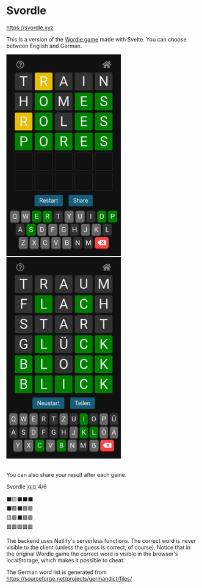 # Svordle

https://svordle.xyz

This is a version of the [Wordle game](https://www.powerlanguage.co.uk/wordle/) made with Svelte. You can choose between English and German.

<div>
<img src="./public/img/screenshot-en.png" alt="screenshot english version" width="300px">
 &nbsp;&nbsp;&nbsp;&nbsp;&nbsp;&nbsp;&nbsp;&nbsp;
<img src="./public/img/screenshot-de.png" alt="screenshot german version" width="300px">
</div>
<br>

You can also share your result after each game.

Svordle 🇬🇧 4/6

⬛🟨⬛⬛⬛<br>
⬛🟩⬛🟩🟩<br>
🟨🟩⬛🟩🟩<br>
🟩🟩🟩🟩🟩<br>

The backend uses Netlify's serverless functions. The correct word is never visible to the client (unless the guess is correct, of course). Notice that in the original Wordle game the correct word is visible in the browser's localStorage, which makes it possible to cheat.

The German word list is generated from
https://sourceforge.net/projects/germandict/files/
